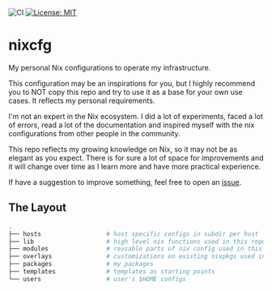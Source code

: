 ![CI](https://github.com/refnode/nixcfg/workflows/CI/badge.svg)
[![License: MIT](https://img.shields.io/badge/License-MIT-yellow.svg)](https://opensource.org/licenses/MIT)

# nixcfg

My personal Nix configurations to operate my infrastructure.

This configuration may be an inspirations for you, but I highly recommend you
to NOT copy this repo and try to use it as a base for your own use cases.
It reflects my personal requirements.

I'm not an expert in the Nix ecosystem. I did a lot of experiments, faced a
lot of errors, read a lot of the documentation and inspired myself with the
nix configurations from other people in the community.

This repo reflects my growing knowledge on Nix, so it may not be as elegant
as you expect. There is for sure a lot of space for improvements and it
will change over time as I learn more and have more practical experience.

If have a suggestion to improve something, feel free to open an
[issue](https://github.com/refnode/nixcfg/issues/new).

## The Layout

```bash
.
├── hosts                  # host specific configs in subdir per host
├── lib                    # high level nix functions used in this repo
├── modules                # reusable parts of nix config used in this repo
├── overlays               # customizations on existing nixpkgs used in this repo
├── packages               # my packages
├── templates              # templates as starting points
└── users                  # user's $HOME configs
```

